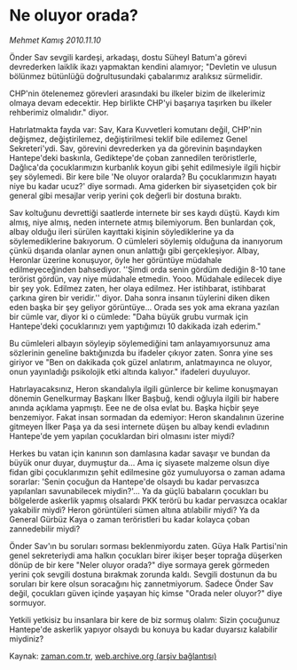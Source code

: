 # Ne oluyor orada?

*Mehmet Kamış 2010.11.10*

<td class="news-spot">
<p>Önder Sav sevgili kardeşi, arkadaşı, dostu Süheyl Batum'a görevi devrederken laiklik ikazı yapmaktan kendini alamıyor; "Devletin ve ulusun bölünmez bütünlüğü doğrultusundaki çabalarımız aralıksız sürmelidir.</p>
<p><p>CHP'nin ötelenemez görevleri arasındaki bu ilkeler bizim de ilkelerimiz olmaya devam edecektir. Hep birlikte CHP'yi başarıya taşırken bu ilkeler rehberimiz olmalıdır." diyor.
<p>Hatırlatmakta fayda var: Sav, Kara Kuvvetleri komutanı değil, CHP'nin değişmez, değiştirilemez, değiştirilmesi teklif bile edilemez Genel Sekreteri'ydi. Sav, görevini devrederken ya da görevinin başındayken Hantepe'deki baskınla, Gediktepe'de çoban zannedilen teröristlerle, Dağlıca'da çocuklarımızın kurbanlık koyun gibi şehit edilmesiyle ilgili hiçbir şey söylemedi. Bir kere bile 'Ne oluyor oralarda? Bu çocuklarımızın hayatı niye bu kadar ucuz?' diye sormadı. Ama giderken bir siyasetçiden çok bir general gibi mesajlar verip yerini çok değerli bir dostuna bıraktı.
<p>Sav koltuğunu devrettiği saatlerde internete bir ses kaydı düştü. Kaydı kim almış, niye almış, neden internete atmış bilemiyorum. Ben bunlardan çok, albay olduğu ileri sürülen kayıttaki kişinin söylediklerine ya da söylemediklerine bakıyorum. O cümleleri söylemiş olduğuna da inanıyorum çünkü dışarıda olanlar aynen onun anlattığı gibi gerçekleşiyor. Albay, Heronlar üzerine konuşuyor, öyle her görüntüye müdahale edilmeyeceğinden bahsediyor. ''Şimdi orda senin gördüm dediğin 8-10 tane terörist gördün, vay niye müdahale etmedin. Yooo. Müdahale edilecek diye bir şey yok. Edilmez zaten, her olaya edilmez. Her istihbarat, istihbarat çarkına giren bir veridir.'' diyor. Daha sonra insanın tüylerini diken diken eden başka bir şey geliyor görüntüye... Orada ses yok ama ekrana yazılan bir cümle var, diyor ki o cümlede: "Daha büyük grubu vurmak için Hantepe'deki çocuklarınızı yem yaptığımızı 10 dakikada izah ederim."
<p>Bu cümleleri albayın söyleyip söylemediğini tam anlayamıyorsunuz ama sözlerinin geneline baktığınızda bu ifadeler çıkıyor zaten. Sonra yine ses giriyor ve "Ben on dakikada çok güzel anlatırım, anlatmayınca ne oluyor, onun yayınladığı psikolojik etki altında kalıyor." ifadeleri duyuluyor.
<p>Hatırlayacaksınız, Heron skandalıyla ilgili günlerce bir kelime konuşmayan dönemin Genelkurmay Başkanı İlker Başbuğ, kendi oğluyla ilgili bir habere anında açıklama yapmıştı. Eee ne de olsa evlat bu. Başka hiçbir şeye benzemiyor. Fakat insan sormadan da edemiyor: Heron skandalının üzerine gitmeyen İlker Paşa ya da sesi internete düşen bu albay kendi evladının Hantepe'de yem yapılan çocuklardan biri olmasını ister miydi?
<p>Herkes bu vatan için kanının son damlasına kadar savaşır ve bundan da büyük onur duyar, duymuştur da... Ama iç siyasete malzeme olsun diye fidan gibi çocuklarımızın şehit edilmesine göz yumuluyorsa o zaman adama sorarlar: 'Senin çocuğun da Hantepe'de olsaydı bu kadar pervasızca yapılanları savunabilecek miydin?'... Ya da güçlü babaların çocukları bu bölgelerde askerlik yapmış olsalardı PKK terörü bu kadar pervasızca ocaklar yakabilir miydi? Heron görüntüleri sümen altına atılabilir miydi? Ya da General Gürbüz Kaya o zaman teröristleri bu kadar kolayca çoban zannedebilir miydi?
<p>Önder Sav'ın bu soruları sorması beklenmiyordu zaten. Güya Halk Partisi'nin genel sekreteriydi ama halkın çocukları birer ikişer beşer toprağa düşerken dönüp de bir kere "Neler oluyor orada?" diye sormaya gerek görmeden yerini çok sevgili dostuna bırakmak zorunda kaldı. Sevgili dostunun da bu soruları bir kere olsun soracağını hiç zannetmiyorum. Sadece Önder Sav değil, çocukları güven içinde yaşayan hiç kimse "Orada neler oluyor?" diye sormuyor.
<p>Yetkili yetkisiz bu insanlara bir kere de biz sormuş olalım: Sizin çocuğunuz Hantepe'de askerlik yapıyor olsaydı bu konuya bu kadar duyarsız kalabilir miydiniz? </p>
<a href="http://web.archive.org/web/20101130155109/mailto:m.kamis@zaman.com.tr">
</a></p></p></p></p></p></p></p></p></td>

Kaynak: [zaman.com.tr](http://zaman.com.tr/yazar.do?yazino=1050948), [web.archive.org (arşiv bağlantısı)](http://web.archive.org/web/20101130155109/http://zaman.com.tr/yazar.do?yazino=1050948)
